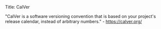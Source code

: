 Title: CalVer

"CalVer is a software versioning convention that is based on your project's release calendar, instead of arbitrary numbers." - <https://calver.org/>
